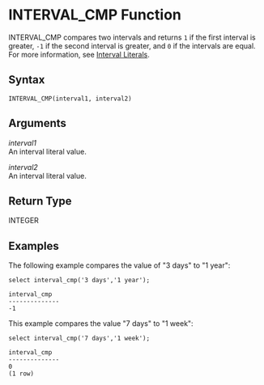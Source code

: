 # INTERVAL\_CMP Function<a name="r_INTERVAL_CMP"></a>

INTERVAL\_CMP compares two intervals and returns `1` if the first interval is greater, `-1` if the second interval is greater, and `0` if the intervals are equal\. For more information, see [Interval Literals](r_interval_literals.md)\.

## Syntax<a name="r_INTERVAL_CMP-syntax"></a>

```
INTERVAL_CMP(interval1, interval2)
```

## Arguments<a name="r_INTERVAL_CMP-arguments"></a>

 *interval1*   
An interval literal value\.

 *interval2*   
An interval literal value\.

## Return Type<a name="r_INTERVAL_CMP-return-type"></a>

INTEGER

## Examples<a name="r_INTERVAL_CMP-examples"></a>

The following example compares the value of "3 days" to "1 year": 

```
select interval_cmp('3 days','1 year');

interval_cmp
--------------
-1
```

This example compares the value "7 days" to "1 week": 

```
select interval_cmp('7 days','1 week');

interval_cmp
--------------
0
(1 row)
```